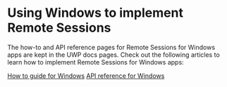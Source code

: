 # Using Windows to implement Remote Sessions

The how-to and API reference pages for Remote Sessions for Windows apps are kept in the UWP docs pages. Check out the following articles to learn how to implement Remote Sessions for Windows apps:

[How to guide for Windows](https://docs.microsoft.com/windows/uwp/launch-resume/remote-sessions)
[API reference for Windows](https://docs.microsoft.com/uwp/api/windows.system.remotesystems.remotesystemsession)